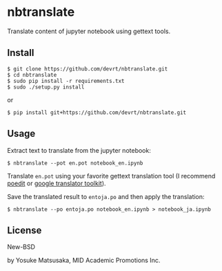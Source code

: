 nbtranslate
===========

Translate content of jupyter notebook using gettext tools.

Install
-------

```
$ git clone https://github.com/devrt/nbtranslate.git
$ cd nbtranslate
$ sudo pip install -r requirements.txt
$ sudo ./setup.py install
```

or

```
$ pip install git+https://github.com/devrt/nbtranslate.git
```

Usage
-----

Extract text to translate from the jupyter notebook:

```
$ nbtranslate --pot en.pot notebook_en.ipynb
```

Translate ``en.pot`` using your favorite gettext translation tool
(I recommend [poedit](https://poedit.net/) or [google translator toolkit](https://translate.google.com/toolkit/)).

Save the translated result to ``entoja.po`` and then apply the translation:

```
$ nbtranslate --po entoja.po notebook_en.ipynb > notebook_ja.ipynb
```

License
-------

New-BSD

by Yosuke Matsusaka, MID Academic Promotions Inc.